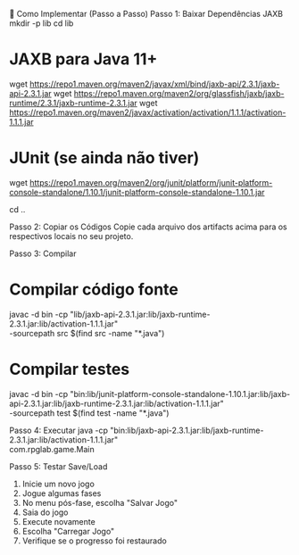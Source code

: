 🚀 Como Implementar (Passo a Passo)
Passo 1: Baixar Dependências JAXB
mkdir -p lib
cd lib

# JAXB para Java 11+
wget https://repo1.maven.org/maven2/javax/xml/bind/jaxb-api/2.3.1/jaxb-api-2.3.1.jar
wget https://repo1.maven.org/maven2/org/glassfish/jaxb/jaxb-runtime/2.3.1/jaxb-runtime-2.3.1.jar
wget https://repo1.maven.org/maven2/javax/activation/activation/1.1.1/activation-1.1.1.jar

# JUnit (se ainda não tiver)
wget https://repo1.maven.org/maven2/org/junit/platform/junit-platform-console-standalone/1.10.1/junit-platform-console-standalone-1.10.1.jar

cd ..

Passo 2: Copiar os Códigos
Copie cada arquivo dos artifacts acima para os respectivos locais no seu projeto.

Passo 3: Compilar
# Compilar código fonte
javac -d bin -cp "lib/jaxb-api-2.3.1.jar:lib/jaxb-runtime-2.3.1.jar:lib/activation-1.1.1.jar" \
  -sourcepath src $(find src -name "*.java")

# Compilar testes
javac -d bin -cp "bin:lib/junit-platform-console-standalone-1.10.1.jar:lib/jaxb-api-2.3.1.jar:lib/jaxb-runtime-2.3.1.jar:lib/activation-1.1.1.jar" \
  -sourcepath test $(find test -name "*.java")

 Passo 4: Executar
  java -cp "bin:lib/jaxb-api-2.3.1.jar:lib/jaxb-runtime-2.3.1.jar:lib/activation-1.1.1.jar" \
  com.rpglab.game.Main

Passo 5: Testar Save/Load

1. Inicie um novo jogo
2. Jogue algumas fases
3. No menu pós-fase, escolha "Salvar Jogo"
4. Saia do jogo
5. Execute novamente
6. Escolha "Carregar Jogo"
7. Verifique se o progresso foi restaurado